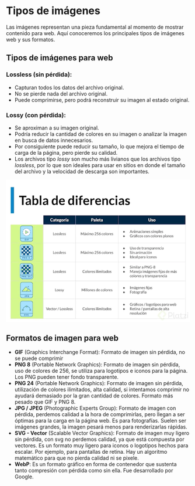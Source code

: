 # Tipos de imágenes

Las imágenes representan una pieza fundamental al momento de mostrar contenido para web. Aquí conoceremos los principales tipos de imágenes web y sus formatos.

## Tipos de imágenes para web

### Lossless (sin pérdida):

- Capturan todos los datos del archivo original.
- No se pierde nada del archivo original.
- Puede comprimirse, pero podrá reconstruir su imagen al estado original.

### Lossy (con pérdida):

- Se aproximan a su imagen original.
- Podría reducir la cantidad de colores en su imagen o analizar la imagen en busca de datos innecesarios.
- Por consiguiente puede reducir su tamaño, lo que mejora el tiempo de carga de la página, pero pierde su calidad.
- Los archivos tipo *lossy* son mucho más livianos que los archivos tipo *lossless*, por lo que son ideales para usar en sitios en donde el tamaño del archivo y la velocidad de descarga son importantes.

![Tabla de diferencias](./img/table-for-different-images.webp)

## Formatos de imagen para web

- **GIF** (Graphics Interchange Format): Formato de imagen sin pérdida, no se puede comprimir
- **PNG 8** (Portable Network Graphics): Formato de imagen sin pérdida, uso de colores de 256, se utiliza para logotipos e iconos para la página. Los PNG pueden tener fondo transparente.
- **PNG 24** (Portable Network Graphics): Formato de imagen sin pérdida, utilización de colores ilimitados, alta calidad, si intentamos comprimir no ayudará demasiado por la gran cantidad de colores. Formato más pesado que GIF y PNG 8.
- **JPG / JPEG** (Photographic Experts Group): Formato de imagen con pérdida, perdemos calidad a la hora de comprimirlas, pero llegan a ser óptimas para la carga en la página web. Es para fotografías. Suelen ser imágenes grandes, la imagen pesará menos para renderizarlas rápidas.
- **SVG - Vector** (Scalable Vector Graphics): Formato de imagen muy ligero sin pérdida, con svg no perdemos calidad, ya que está compuesta por vectores. Es un formato muy ligero para iconos o logotipos hechos para escalar. Por ejemplo, para pantallas de retina. Hay un algoritmo matemático para que no pierda calidad ni se pixele.
- **WebP**: Es un formato gráfico en forma de contenedor que sustenta tanto compresión con pérdida como sin ella. ​​Fue desarrollado por Google.